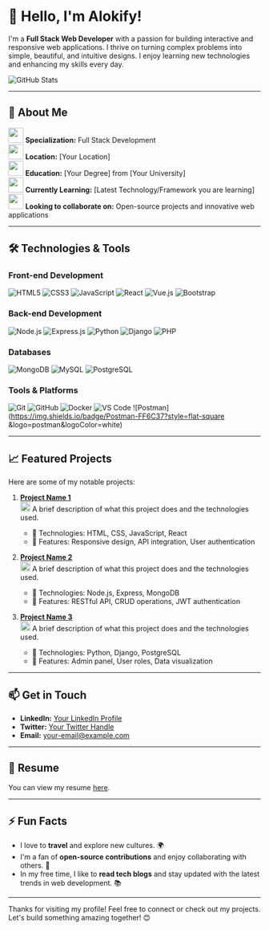 # 👋 Hello, I'm Alokify!

I'm a **Full Stack Web Developer** with a passion for building interactive and responsive web applications. I thrive on turning complex problems into simple, beautiful, and intuitive designs. I enjoy learning new technologies and enhancing my skills every day.

![GitHub Stats](https://github-readme-stats.vercel.app/api?username=alokify&show_icons=true&theme=radical)

---

## 🌱 About Me

<img src="https://img.icons8.com/ios-filled/50/000000/code.png" width="30" height="30" fill="white"/> **Specialization:** Full Stack Development  
<img src="https://img.icons8.com/ios-filled/50/000000/map-marker.png" width="30" height="30"/> **Location:** [Your Location]  
<img src="https://img.icons8.com/ios-filled/50/000000/graduation-cap.png" width="30" height="30"/> **Education:** [Your Degree] from [Your University]  
<img src="https://img.icons8.com/ios-filled/50/000000/learning.png" width="30" height="30"/> **Currently Learning:** [Latest Technology/Framework you are learning]  
<img src="https://img.icons8.com/ios-filled/50/000000/teamwork.png" width="30" height="30"/> **Looking to collaborate on:** Open-source projects and innovative web applications  

---

## 🛠️ Technologies & Tools

### Front-end Development
![HTML5](https://img.shields.io/badge/HTML5-E34F26?style=flat-square&logo=html5&logoColor=white) 
![CSS3](https://img.shields.io/badge/CSS3-1572B6?style=flat-square&logo=css3&logoColor=white) 
![JavaScript](https://img.shields.io/badge/JavaScript-F7DF1E?style=flat-square&logo=javascript&logoColor=black) 
![React](https://img.shields.io/badge/React-61DAFB?style=flat-square&logo=react&logoColor=black) 
![Vue.js](https://img.shields.io/badge/Vue.js-4FC08D?style=flat-square&logo=vue.js&logoColor=white) 
![Bootstrap](https://img.shields.io/badge/Bootstrap-7952B3?style=flat-square&logo=bootstrap&logoColor=white)

### Back-end Development
![Node.js](https://img.shields.io/badge/Node.js-339933?style=flat-square&logo=nodedotjs&logoColor=white) 
![Express.js](https://img.shields.io/badge/Express.js-000000?style=flat-square&logo=express&logoColor=white) 
![Python](https://img.shields.io/badge/Python-3776AB?style=flat-square&logo=python&logoColor=white) 
![Django](https://img.shields.io/badge/Django-092E20?style=flat-square&logo=django&logoColor=white) 
![PHP](https://img.shields.io/badge/PHP-777BB4?style=flat-square&logo=php&logoColor=white)

### Databases
![MongoDB](https://img.shields.io/badge/MongoDB-47A248?style=flat-square&logo=mongodb&logoColor=white) 
![MySQL](https://img.shields.io/badge/MySQL-4479A1?style=flat-square&logo=mysql&logoColor=white) 
![PostgreSQL](https://img.shields.io/badge/PostgreSQL-4169E1?style=flat-square&logo=postgresql&logoColor=white)

### Tools & Platforms
![Git](https://img.shields.io/badge/Git-F05032?style=flat-square&logo=git&logoColor=white) 
![GitHub](https://img.shields.io/badge/GitHub-181717?style=flat-square&logo=github&logoColor=white) 
![Docker](https://img.shields.io/badge/Docker-2496ED?style=flat-square&logo=docker&logoColor=white) 
![VS Code](https://img.shields.io/badge/Visual%20Studio%20Code-007ACC?style=flat-square&logo=visual-studio-code&logoColor=white) 
![Postman](https://img.shields.io/badge/Postman-FF6C37?style=flat-square &logo=postman&logoColor=white)

---

## 📈 Featured Projects

Here are some of my notable projects:

1. **[Project Name 1](link-to-your-project)**  
   <img src="https://img.icons8.com/ios-filled/50/000000/project.png" width="20" height="20"/> A brief description of what this project does and the technologies used.
   - 🔧 Technologies: HTML, CSS, JavaScript, React
   - 🌟 Features: Responsive design, API integration, User authentication

2. **[Project Name 2](link-to-your-project)**  
   <img src="https://img.icons8.com/ios-filled/50/000000/project.png" width="20" height="20"/> A brief description of what this project does and the technologies used.
   - 🔧 Technologies: Node.js, Express, MongoDB
   - 🌟 Features: RESTful API, CRUD operations, JWT authentication

3. **[Project Name 3](link-to-your-project)**  
   <img src="https://img.icons8.com/ios-filled/50/000000/project.png" width="20" height="20"/> A brief description of what this project does and the technologies used.
   - 🔧 Technologies: Python, Django, PostgreSQL
   - 🌟 Features: Admin panel, User roles, Data visualization

---

## 📫 Get in Touch

- **LinkedIn:** [Your LinkedIn Profile](link-to-your-linkedin)  
- **Twitter:** [Your Twitter Handle](link-to-your-twitter)  
- **Email:** [your-email@example.com](mailto:your-email@example.com)  

---

## 📄 Resume

You can view my resume [here](link-to-your-resume).

---

## ⚡ Fun Facts

- I love to **travel** and explore new cultures. 🌍
- I'm a fan of **open-source contributions** and enjoy collaborating with others. 🤝
- In my free time, I like to **read tech blogs** and stay updated with the latest trends in web development. 📚

---

Thanks for visiting my profile! Feel free to connect or check out my projects. Let's build something amazing together! 😊
